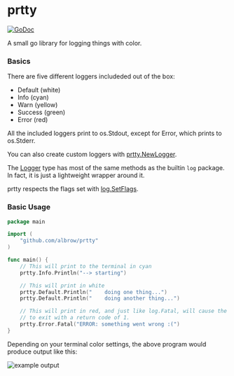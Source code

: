 # prtty

[![GoDoc](https://godoc.org/github.com/albrow/prtty?status.svg)](https://godoc.org/github.com/albrow/prtty)

A small go library for logging things with color.

### Basics

There are five different loggers includeded out of the box:

- Default (white)
- Info    (cyan)
- Warn    (yellow)
- Success (green)
- Error   (red)

All the included loggers print to os.Stdout, except for Error, which prints to os.Stderr.

You can also create custom loggers with [prtty.NewLogger](http://godoc.org/github.com/albrow/prtty#NewLogger).

The [Logger](http://godoc.org/github.com/albrow/prtty#Logger) type has most of the same methods as the builtin
`log` package. In fact, it is just a lightweight wrapper around it.

prtty respects the flags set with [log.SetFlags](http://golang.org/pkg/log/#SetFlags).

### Basic Usage

``` go
package main

import (
	"github.com/albrow/prtty"
)

func main() {
	// This will print to the terminal in cyan
	prtty.Info.Println("--> starting")

	// This will print in white
	prtty.Default.Println("    doing one thing...")
	prtty.Default.Println("    doing another thing...")

	// This will print in red, and just like log.Fatal, will cause the program
	// to exit with a return code of 1.
	prtty.Error.Fatal("ERROR: something went wrong :(")
}
```

Depending on your terminal color settings, the above program would produce output like this:

![example output](http://oi58.tinypic.com/anfu5d.jpg)
